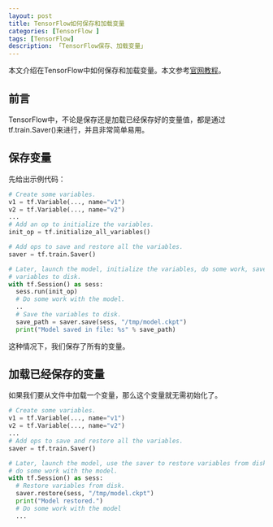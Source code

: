 ```yaml
---
layout: post
title: TensorFlow如何保存和加载变量
categories: [TensorFlow ]  
tags: [TensorFlow]  
description: 「TensorFlow保存、加载变量」   
---
```


本文介绍在TensorFlow中如何保存和加载变量。本文参考[官网教程](https://www.tensorflow.org/versions/r0.10/how_tos/variables/index.html)。

## 前言
TensorFlow中，不论是保存还是加载已经保存好的变量值，都是通过tf.train.Saver()来进行，并且非常简单易用。

## 保存变量
先给出示例代码：

```python
# Create some variables.
v1 = tf.Variable(..., name="v1")
v2 = tf.Variable(..., name="v2")
...
# Add an op to initialize the variables.
init_op = tf.initialize_all_variables()

# Add ops to save and restore all the variables.
saver = tf.train.Saver()

# Later, launch the model, initialize the variables, do some work, save the
# variables to disk.
with tf.Session() as sess:
  sess.run(init_op)
  # Do some work with the model.
  ..
  # Save the variables to disk.
  save_path = saver.save(sess, "/tmp/model.ckpt")
  print("Model saved in file: %s" % save_path)
```

这种情况下，我们保存了所有的变量。

## 加载已经保存的变量
如果我们要从文件中加载一个变量，那么这个变量就无需初始化了。

```python
# Create some variables.
v1 = tf.Variable(..., name="v1")
v2 = tf.Variable(..., name="v2")
...
# Add ops to save and restore all the variables.
saver = tf.train.Saver()

# Later, launch the model, use the saver to restore variables from disk, and
# do some work with the model.
with tf.Session() as sess:
  # Restore variables from disk.
  saver.restore(sess, "/tmp/model.ckpt")
  print("Model restored.")
  # Do some work with the model
  ...
```

